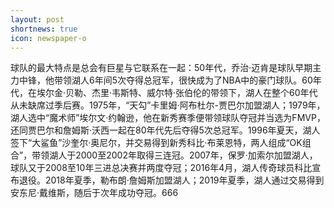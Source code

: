 ```yaml
---
layout: post
shortnews: true
icon: newspaper-o
---
```


球队的最大特点是总会有巨星与它联系在一起：50年代，乔治·迈肯是球队早期主力中锋，他带领湖人6年间5次夺得总冠军，很快成为了NBA中的豪门球队。60年代，在埃尔金·贝勒、杰里·韦斯特、威尔特·张伯伦的带领下，湖人在整个60年代从未缺席过季后赛。1975年，“天勾”卡里姆·阿布杜尔-贾巴尔加盟湖人；1979年，湖人选中“魔术师”埃尔文·约翰逊，他在新秀赛季便带领球队夺冠并当选为FMVP，还同贾巴尔和詹姆斯·沃西一起在80年代先后夺得5次总冠军。1996年夏天，湖人签下“大鲨鱼”沙奎尔·奥尼尔，并交易得到新秀科比·布莱恩特，两人组成“OK组合”，带领湖人于2000至2002年取得三连冠。2007年，保罗·加索尔加盟湖人，球队又于2008至10年三进总决赛并两度夺冠；2016年4月，湖人传奇球员科比宣布退役。2018年夏季，勒布朗·詹姆斯加盟湖人；2019年夏季，湖人通过交易得到安东尼·戴维斯，随后于次年成功夺冠。666

